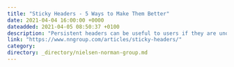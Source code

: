```yaml
---
title: "Sticky Headers - 5 Ways to Make Them Better"
date: 2021-04-04 16:00:00 +0000
dateadded: 2021-04-05 08:50:37 +0100
description: "Persistent headers can be useful to users if they are unobtrusive, high-contrast, minimally animated, and fit user needs."
link: "https://www.nngroup.com/articles/sticky-headers/"
category:
directory: _directory/nielsen-norman-group.md
---
```

